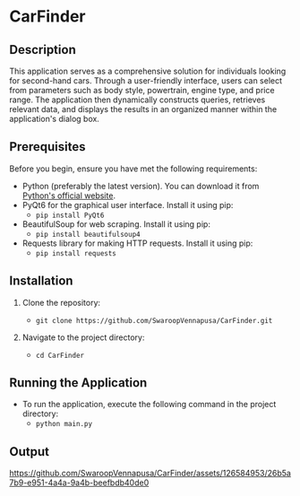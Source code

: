 # CarFinder

## Description

This application serves as a comprehensive solution for individuals looking for second-hand cars. Through a user-friendly interface, users can select from parameters such as body style, powertrain, engine type, and price range. The application then dynamically constructs queries, retrieves relevant data, and displays the results in an organized manner within the application's dialog box.

## Prerequisites

Before you begin, ensure you have met the following requirements:

- Python (preferably the latest version). You can download it from [Python's official website](https://www.python.org/downloads/).
- PyQt6 for the graphical user interface. Install it using pip:
    - `pip install PyQt6`
- BeautifulSoup for web scraping. Install it using pip:
    - `pip install beautifulsoup4`
- Requests library for making HTTP requests. Install it using pip:
    - `pip install requests`

## Installation

1. Clone the repository:
    - `git clone https://github.com/SwaroopVennapusa/CarFinder.git`

2. Navigate to the project directory:
    - `cd CarFinder`
  
## Running the Application

- To run the application, execute the following command in the project directory:
     - `python main.py`

## Output

https://github.com/SwaroopVennapusa/CarFinder/assets/126584953/26b5a7b9-e951-4a4a-9a4b-beefbdb40de0


